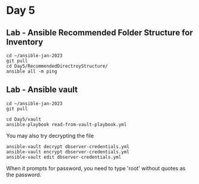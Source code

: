# Day 5

## Lab - Ansible Recommended Folder Structure for Inventory
```
cd ~/ansible-jan-2023
git pull
cd Day5/RecommendedDirectroyStructure/
ansible all -m ping
```

## Lab - Ansible vault
```
cd ~/ansible-jan-2023
git pull

cd Day5/vault
ansible-playbook read-from-vault-playbook.yml
```

You may also try decrypting the file
```
ansible-vault decrypt dbserver-credentials.yml
ansible-vault encrypt dbserver-credentials.yml
ansible-vault edit dbserver-credentials.yml
```
When it prompts for password, you need to type 'root' without quotes as the password.
